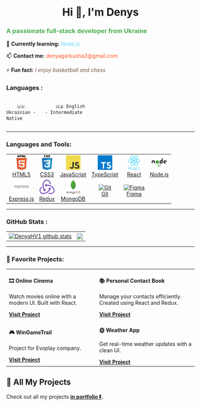 <h1 align="center">Hi 👋, I'm Denys</h1>

<h3 align="left" style="color: #4CAF50;">A passionate full-stack developer from Ukraine</h3>

<div align="left">
  <p>
    🌱 <strong>Currently learning:</strong> <span style="color: #61DAFB;">Node.js</span>
  </p>
  <p>
    📫 <strong>Contact me:</strong> 
    <a href="mailto:denyagarkusha2@gmail.com" style="color: #FF5722; text-decoration: none;">
      denyagarkusha2@gmail.com
    </a>
  </p>
  <p>
    ⚡ <strong>Fun fact:</strong> <span style="font-style: italic; color: #795548;">I enjoy basketball and chess</span>
  </p>
</div>

### Languages :

<div style="display: flex; align-items: flex-start; align: center">
<table  align="center">
  <tr>
    
        🇺🇦 Ukrainian - Native
        
  </tr>

  <tr>
    
        🇬🇧 English - Intermediate
        
  </tr>
</table>
</div>

---


<h3 align="left" style={ display: block;}>Languages and Tools:</h3>
<table>
  <tr>
    <td align="center"><a href="https://www.w3.org/html/" target="_blank" rel="noreferrer"><img src="https://raw.githubusercontent.com/devicons/devicon/master/icons/html5/html5-original-wordmark.svg" alt="HTML5" width="40" height="40"/><br>HTML5</a></td>
    <td align="center"><a href="https://www.w3schools.com/css/" target="_blank" rel="noreferrer"><img src="https://raw.githubusercontent.com/devicons/devicon/master/icons/css3/css3-original-wordmark.svg" alt="CSS3" width="40" height="40"/><br>CSS3</a></td>
    <td align="center"><a href="https://developer.mozilla.org/en-US/docs/Web/JavaScript" target="_blank" rel="noreferrer"><img src="https://raw.githubusercontent.com/devicons/devicon/master/icons/javascript/javascript-original.svg" alt="JavaScript" width="40" height="40"/><br>JavaScript</a></td>
    <td align="center"><a href="https://www.typescriptlang.org/" target="_blank" rel="noreferrer"><img src="https://raw.githubusercontent.com/devicons/devicon/master/icons/typescript/typescript-original.svg" alt="TypeScript" width="40" height="40"/><br>TypeScript</a></td>
    <td align="center"><a href="https://reactjs.org/" target="_blank" rel="noreferrer"><img src="https://raw.githubusercontent.com/devicons/devicon/master/icons/react/react-original-wordmark.svg" alt="React" width="40" height="40"/><br>React</a></td>
    <td align="center"><a href="https://nodejs.org" target="_blank" rel="noreferrer"><img src="https://raw.githubusercontent.com/devicons/devicon/master/icons/nodejs/nodejs-original-wordmark.svg" alt="Node.js" width="40" height="40"/><br>Node.js</a></td>
  </tr>
  <tr>
    <td align="center"><a href="https://expressjs.com" target="_blank" rel="noreferrer"><img src="https://raw.githubusercontent.com/devicons/devicon/master/icons/express/express-original-wordmark.svg" alt="Express.js" width="40" height="40"/><br>Express.js</a></td>
    <td align="center"><a href="https://redux.js.org" target="_blank" rel="noreferrer"><img src="https://raw.githubusercontent.com/devicons/devicon/master/icons/redux/redux-original.svg" alt="Redux" width="40" height="40"/><br>Redux</a></td>
    <td align="center"><a href="https://www.mongodb.com/" target="_blank" rel="noreferrer"><img src="https://raw.githubusercontent.com/devicons/devicon/master/icons/mongodb/mongodb-original-wordmark.svg" alt="MongoDB" width="40" height="40"/><br>MongoDB</a></td>
    <td align="center"><a href="https://git-scm.com/" target="_blank" rel="noreferrer"><img src="https://www.vectorlogo.zone/logos/git-scm/git-scm-icon.svg" alt="Git" width="40" height="40"/><br>Git</a></td>
    <td align="center"><a href="https://www.figma.com/" target="_blank" rel="noreferrer"><img src="https://www.vectorlogo.zone/logos/figma/figma-icon.svg" alt="Figma" width="40" height="40"/><br>Figma</a></td>
  </tr>
</table>

---


### GitHub Stats :

<table align="center">
  <tr>
  <td>
<a href="https://github.com/DenysHV1/github-readme-stats">
  <img align="center" src="https://github-readme-stats.vercel.app/api?username=DenysHV1&show_icons=true&include_all_commits=true&count_private=true&theme=buefy&hide_border=true" alt="DenysHV1 github stats" />
</a>
  </td>
  <td>
  <a href="https://github.com/DenysHV1/github-readme-stats"><img align="center" src="https://github-readme-stats.vercel.app/api/top-langs/?username=DenysHV1&layout=compact&theme=buefy&hide_border=true" /></a>
  </td>
  </tr>
</table>

---

### 🎨 Favorite Projects:
<div>
  <table>
    <tr>
      <td align="left">
        <h4>🎞️ Online Cinema</h4>
        <p>Watch movies online with a modern UI. Built with React.</p>
        <a href="https://react-films-zeta.vercel.app/" target="_blank"><strong>Visit Project</strong></a>
      </td>
      <td align="left">
        <h4>📚 Personal Contact Book</h4>
        <p>Manage your contacts efficiently. Created using React and Redux.</p>
        <a href="https://contack-book-two.vercel.app/" target="_blank"><strong>Visit Project</strong></a>
      </td>
    </tr>
    <tr>
      <td align="left">
        <h4>🎮 WinGameTrail</h4>
        <p>Project for Evoplay company.</p>
        <a href="https://denyshv1.github.io/wingametraill/" target="_blank"><strong>Visit Project</strong></a>
      </td>
      <td align="left">
        <h4>🌞 Weather App</h4>
        <p>Get real-time weather updates with a clean UI.</p>
        <a href="https://den-vik-weather.vercel.app/" target="_blank"><strong>Visit Project</strong></a>
      </td>
    </tr>
  </table>
</div>

<h2 align="left">📌 All My Projects</h2>
<p align="left">
  Check out all my projects <a href="https://denyshv1.github.io/DENYS_HV-PORTFOLIO/" target="_blank"><strong>in portfolio ⏬</strong></a>.
</p>
